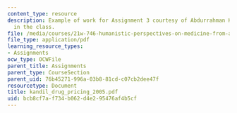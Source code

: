 ```yaml
---
content_type: resource
description: Example of work for Assignment 3 courtesy of Abdurrahman Kandil, a student
  in the class.
file: /media/courses/21w-746-humanistic-perspectives-on-medicine-from-ancient-greece-to-modern-america-spring-2005/bcb8cf7af734b062d4e295476af4b5cf_kandil_drug_pricing_2005.pdf
file_type: application/pdf
learning_resource_types:
- Assignments
ocw_type: OCWFile
parent_title: Assignments
parent_type: CourseSection
parent_uid: 76b45271-996a-03b8-81cd-c07cb2dee47f
resourcetype: Document
title: kandil_drug_pricing_2005.pdf
uid: bcb8cf7a-f734-b062-d4e2-95476af4b5cf
---
```

